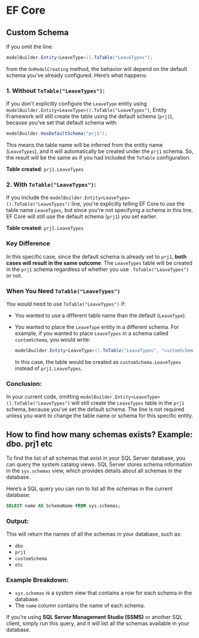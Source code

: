 # EF Core

## Custom Schema

If you omit the line:

```csharp
modelBuilder.Entity<LeaveType>().ToTable("LeaveTypes");
```

from the `OnModelCreating` method, the behavior will depend on the default schema you've already configured. Here’s what happens:

### 1. **Without `ToTable("LeaveTypes")`**:

If you don't explicitly configure the `LeaveType` entity using `modelBuilder.Entity<LeaveType>().ToTable("LeaveTypes")`, Entity Framework will still create the table using the default schema (`prj1`), because you’ve set that default schema with:

```csharp
modelBuilder.HasDefaultSchema("prj1");
```

This means the table name will be inferred from the entity name (`LeaveTypes`), and it will automatically be created under the `prj1` schema. So, the result will be the same as if you had included the `ToTable` configuration.

**Table created**: `prj1.LeaveTypes`

### 2. **With `ToTable("LeaveTypes")`**:

If you include the `modelBuilder.Entity<LeaveType>().ToTable("LeaveTypes")` line, you're explicitly telling EF Core to use the table name `LeaveTypes`, but since you're not specifying a schema in this line, EF Core will still use the default schema (`prj1`) you set earlier.

**Table created**: `prj1.LeaveTypes`

### Key Difference

In this specific case, since the default schema is already set to `prj1`, **both cases will result in the same outcome**. The `LeaveTypes` table will be created in the `prj1` schema regardless of whether you use `.ToTable("LeaveTypes")` or not.

### When You Need `ToTable("LeaveTypes")`

You would need to use `ToTable("LeaveTypes")` if:

- You wanted to use a different table name than the default (`LeaveType`).
- You wanted to place the `LeaveType` entity in a different schema. For example, if you wanted to place `LeaveTypes` in a schema called `customSchema`, you would write:

  ```csharp
  modelBuilder.Entity<LeaveType>().ToTable("LeaveTypes", "customSchema");
  ```

  In this case, the table would be created as `customSchema.LeaveTypes` instead of `prj1.LeaveTypes`.

### Conclusion:

In your current code, omitting `modelBuilder.Entity<LeaveType>().ToTable("LeaveTypes")` will still create the `LeaveTypes` table in the `prj1` schema, because you've set the default schema. The line is not required unless you want to change the table name or schema for this specific entity.

## How to find how many schemas exists? Example: dbo. prj1 etc

To find the list of all schemas that exist in your SQL Server database, you can query the system catalog views. SQL Server stores schema information in the `sys.schemas` view, which provides details about all schemas in the database.

Here’s a SQL query you can run to list all the schemas in the current database:

```sql
SELECT name AS SchemaName FROM sys.schemas;
```

### Output:

This will return the names of all the schemas in your database, such as:

- `dbo`
- `prj1`
- `customSchema`
- `etc`

### Example Breakdown:

- `sys.schemas` is a system view that contains a row for each schema in the database.
- The `name` column contains the name of each schema.

If you're using **SQL Server Management Studio (SSMS)** or another SQL client, simply run this query, and it will list all the schemas available in your database.
